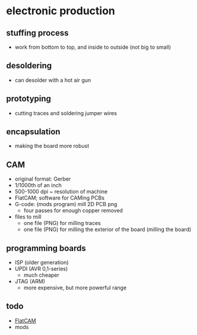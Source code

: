 # electronic production

## stuffing process
- work from bottom to top, and inside to outside (not big to small)

## desoldering
- can desolder with a hot air gun

## prototyping
- cutting traces and soldering jumper wires

## encapsulation
- making the board more robust

## CAM
- original format: Gerber
- 1/1000th of an inch
- 500-1000 dpi ~ resolution of machine
- FlatCAM; software for CAMing PCBs
- G-code: (mods program) mill 2D PCB png
  - four passes for enough copper removed
- files to mill
  - one file (PNG) for milling traces
  - one file (PNG) for milling the exterior of the board (milling the board)

## programming boards
- ISP (older generation)
- UPDI (AVR 0,1-series)
  - much cheaper
- JTAG (ARM)
  - more expensive, but more powerful range

## todo
- [FlatCAM](http://flatcam.org/)
- mods

